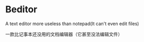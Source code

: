 # Beditor
A text editor more useless than notepad(It can't even edit files)

一款比记事本还没用的文档编辑器（它甚至没法编辑文件）
